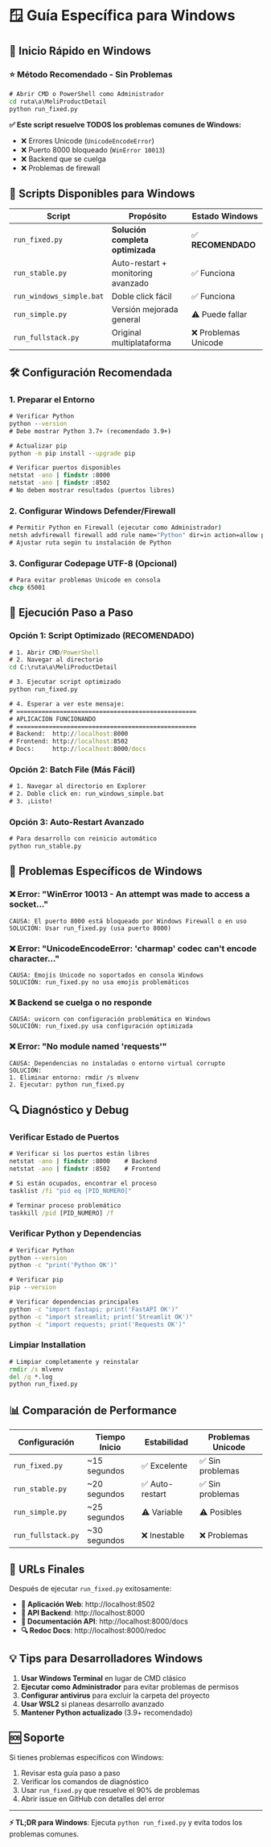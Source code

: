 # 🪟 Guía Específica para Windows

## 🚀 Inicio Rápido en Windows

### ⭐ **Método Recomendado - Sin Problemas**
```cmd
# Abrir CMD o PowerShell como Administrador
cd ruta\a\MeliProductDetail
python run_fixed.py
```

**✅ Este script resuelve TODOS los problemas comunes de Windows:**
- ❌ Errores Unicode (`UnicodeEncodeError`)
- ❌ Puerto 8000 bloqueado (`WinError 10013`)
- ❌ Backend que se cuelga
- ❌ Problemas de firewall

## 🔧 Scripts Disponibles para Windows

| Script | Propósito | Estado Windows |
|--------|-----------|----------------|
| `run_fixed.py` | **Solución completa optimizada** | ✅ **RECOMENDADO** |
| `run_stable.py` | Auto-restart + monitoring avanzado | ✅ Funciona |
| `run_windows_simple.bat` | Doble click fácil | ✅ Funciona |
| `run_simple.py` | Versión mejorada general | ⚠️ Puede fallar |
| `run_fullstack.py` | Original multiplataforma | ❌ Problemas Unicode |

## 🛠️ Configuración Recomendada

### 1. **Preparar el Entorno**
```cmd
# Verificar Python
python --version
# Debe mostrar Python 3.7+ (recomendado 3.9+)

# Actualizar pip
python -m pip install --upgrade pip

# Verificar puertos disponibles
netstat -ano | findstr :8000
netstat -ano | findstr :8502
# No deben mostrar resultados (puertos libres)
```

### 2. **Configurar Windows Defender/Firewall**
```cmd
# Permitir Python en Firewall (ejecutar como Administrador)
netsh advfirewall firewall add rule name="Python" dir=in action=allow program="C:\Python39\python.exe"
# Ajustar ruta según tu instalación de Python
```

### 3. **Configurar Codepage UTF-8 (Opcional)**
```cmd
# Para evitar problemas Unicode en consola
chcp 65001
```

## 🚀 Ejecución Paso a Paso

### **Opción 1: Script Optimizado (RECOMENDADO)**
```cmd
# 1. Abrir CMD/PowerShell
# 2. Navegar al directorio
cd C:\ruta\a\MeliProductDetail

# 3. Ejecutar script optimizado
python run_fixed.py

# 4. Esperar a ver este mensaje:
# ==================================================
# APLICACION FUNCIONANDO
# ==================================================
# Backend:  http://localhost:8000
# Frontend: http://localhost:8502
# Docs:     http://localhost:8000/docs
```

### **Opción 2: Batch File (Más Fácil)**
```cmd
# 1. Navegar al directorio en Explorer
# 2. Doble click en: run_windows_simple.bat
# 3. ¡Listo!
```

### **Opción 3: Auto-Restart Avanzado**
```cmd
# Para desarrollo con reinicio automático
python run_stable.py
```

## 🐛 Problemas Específicos de Windows

### ❌ **Error: "WinError 10013 - An attempt was made to access a socket..."**
```
CAUSA: El puerto 8000 está bloqueado por Windows Firewall o en uso
SOLUCIÓN: Usar run_fixed.py (usa puerto 8000)
```

### ❌ **Error: "UnicodeEncodeError: 'charmap' codec can't encode character..."**
```
CAUSA: Emojis Unicode no soportados en consola Windows
SOLUCIÓN: run_fixed.py no usa emojis problemáticos
```

### ❌ **Backend se cuelga o no responde**
```
CAUSA: uvicorn con configuración problemática en Windows
SOLUCIÓN: run_fixed.py usa configuración optimizada
```

### ❌ **Error: "No module named 'requests'"**
```
CAUSA: Dependencias no instaladas o entorno virtual corrupto
SOLUCIÓN:
1. Eliminar entorno: rmdir /s mlvenv
2. Ejecutar: python run_fixed.py
```

## 🔍 Diagnóstico y Debug

### **Verificar Estado de Puertos**
```cmd
# Verificar si los puertos están libres
netstat -ano | findstr :8000    # Backend
netstat -ano | findstr :8502    # Frontend

# Si están ocupados, encontrar el proceso
tasklist /fi "pid eq [PID_NUMERO]"

# Terminar proceso problemático
taskkill /pid [PID_NUMERO] /f
```

### **Verificar Python y Dependencias**
```cmd
# Verificar Python
python --version
python -c "print('Python OK')"

# Verificar pip
pip --version

# Verificar dependencias principales
python -c "import fastapi; print('FastAPI OK')"
python -c "import streamlit; print('Streamlit OK')"
python -c "import requests; print('Requests OK')"
```

### **Limpiar Installation**
```cmd
# Limpiar completamente y reinstalar
rmdir /s mlvenv
del /q *.log
python run_fixed.py
```

## 📊 Comparación de Performance

| Configuración | Tiempo Inicio | Estabilidad | Problemas Unicode |
|---------------|---------------|-------------|-------------------|
| `run_fixed.py` | ~15 segundos | ✅ Excelente | ✅ Sin problemas |
| `run_stable.py` | ~20 segundos | ✅ Auto-restart | ✅ Sin problemas |
| `run_simple.py` | ~25 segundos | ⚠️ Variable | ⚠️ Posibles |
| `run_fullstack.py` | ~30 segundos | ❌ Inestable | ❌ Problemas |

## 🎯 URLs Finales

Después de ejecutar `run_fixed.py` exitosamente:

- **🎨 Aplicación Web**: http://localhost:8502
- **🔧 API Backend**: http://localhost:8000
- **📖 Documentación API**: http://localhost:8000/docs
- **🔍 Redoc Docs**: http://localhost:8000/redoc

## 💡 Tips para Desarrolladores Windows

1. **Usar Windows Terminal** en lugar de CMD clásico
2. **Ejecutar como Administrador** para evitar problemas de permisos
3. **Configurar antivirus** para excluir la carpeta del proyecto
4. **Usar WSL2** si planeas desarrollo avanzado
5. **Mantener Python actualizado** (3.9+ recomendado)

## 🆘 Soporte

Si tienes problemas específicos con Windows:

1. Revisar esta guía paso a paso
2. Verificar los comandos de diagnóstico
3. Usar `run_fixed.py` que resuelve el 90% de problemas
4. Abrir issue en GitHub con detalles del error

---

**⚡ TL;DR para Windows**: Ejecuta `python run_fixed.py` y evita todos los problemas comunes.
